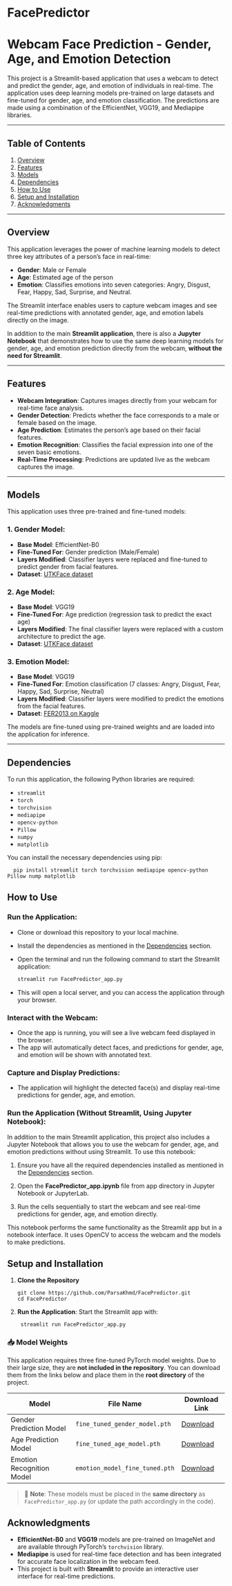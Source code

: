 ﻿# FacePredictor

# Webcam Face Prediction - Gender, Age, and Emotion Detection

This project is a Streamlit-based application that uses a webcam to detect and predict the gender, age, and emotion of individuals in real-time. The application uses deep learning models pre-trained on large datasets and fine-tuned for gender, age, and emotion classification. The predictions are made using a combination of the EfficientNet, VGG19, and Mediapipe libraries.

---

## Table of Contents

1. [Overview](#overview)
2. [Features](#features)
3. [Models](#models)
4. [Dependencies](#dependencies)
5. [How to Use](#how-to-use)
6. [Setup and Installation](#setup-and-installation)
7. [Acknowledgments](#acknowledgments)

---

## Overview

This application leverages the power of machine learning models to detect three key attributes of a person’s face in real-time:
- **Gender**: Male or Female
- **Age**: Estimated age of the person
- **Emotion**: Classifies emotions into seven categories: Angry, Disgust, Fear, Happy, Sad, Surprise, and Neutral.

The Streamlit interface enables users to capture webcam images and see real-time predictions with annotated gender, age, and emotion labels directly on the image.

In addition to the main **Streamlit application**, there is also a **Jupyter Notebook** that demonstrates how to use the same deep learning models for gender, age, and emotion prediction directly from the webcam, **without the need for Streamlit**.

---

## Features

- **Webcam Integration**: Captures images directly from your webcam for real-time face analysis.
- **Gender Detection**: Predicts whether the face corresponds to a male or female based on the image.
- **Age Prediction**: Estimates the person’s age based on their facial features.
- **Emotion Recognition**: Classifies the facial expression into one of the seven basic emotions.
- **Real-Time Processing**: Predictions are updated live as the webcam captures the image.

---

## Models

This application uses three pre-trained and fine-tuned models:

### 1. **Gender Model**:
- **Base Model**: EfficientNet-B0
- **Fine-Tuned For**: Gender prediction (Male/Female)
- **Layers Modified**: Classifier layers were replaced and fine-tuned to predict gender from facial features.
- **Dataset**: [UTKFace dataset](https://susanqq.github.io/UTKFace/)

### 2. **Age Model**:
- **Base Model**: VGG19
- **Fine-Tuned For**: Age prediction (regression task to predict the exact age)
- **Layers Modified**: The final classifier layers were replaced with a custom architecture to predict the age.
- **Dataset**: [UTKFace dataset](https://susanqq.github.io/UTKFace/)

### 3. **Emotion Model**:
- **Base Model**: VGG19
- **Fine-Tuned For**: Emotion classification (7 classes: Angry, Disgust, Fear, Happy, Sad, Surprise, Neutral)
- **Layers Modified**: Classifier layers were modified to predict the emotions from the facial features.
- **Dataset**: [FER2013 on Kaggle](https://www.kaggle.com/datasets/msambare/fer2013)

The models are fine-tuned using pre-trained weights and are loaded into the application for inference.

---

## Dependencies

To run this application, the following Python libraries are required:

- `streamlit`
- `torch`
- `torchvision`
- `mediapipe`
- `opencv-python`
- `Pillow`
- `numpy`
- `matplotlib`

You can install the necessary dependencies using pip:

    
      pip install streamlit torch torchvision mediapipe opencv-python Pillow nump matplotlib
      
## How to Use

### Run the Application:
- Clone or download this repository to your local machine.
- Install the dependencies as mentioned in the [Dependencies](#dependencies) section.
- Open the terminal and run the following command to start the Streamlit application:
  
  ```bash
  streamlit run FacePredictor_app.py
  
- This will open a local server, and you can access the application through your browser.

### Interact with the Webcam:
- Once the app is running, you will see a live webcam feed displayed in the browser.
- The app will automatically detect faces, and predictions for gender, age, and emotion will be shown with annotated text.

### Capture and Display Predictions:
- The application will highlight the detected face(s) and display real-time predictions for gender, age, and emotion.


### Run the Application (Without Streamlit, Using Jupyter Notebook):

In addition to the main Streamlit application, this project also includes a Jupyter Notebook that allows you to use the webcam for gender, age, and emotion predictions without using Streamlit. To use this notebook:

1.  Ensure you have all the required dependencies installed as mentioned in the [Dependencies](#dependencies) section.
    
2.  Open the **FacePredictor_app.ipynb** file from app directory in Jupyter Notebook or JupyterLab.
    
3.  Run the cells sequentially to start the webcam and see real-time predictions for gender, age, and emotion directly.
    

This notebook performs the same functionality as the Streamlit app but in a notebook interface. It uses OpenCV to access the webcam and the models to make predictions.

## Setup and Installation

1.  **Clone the Repository**
    
	    git clone https://github.com/ParsaKhmd/FacePredictor.git
		cd FacePredictor

2. **Run the Application**: Start the Streamlit app with:	
	
		streamlit run FacePredictor_app.py
		
### 📥 Model Weights

This application requires three fine-tuned PyTorch model weights. Due to their large size, they are **not included in the repository**. You can download them from the links below and place them in the **root directory** of the project.

| Model                    | File Name                      | Download Link |
|--------------------------|--------------------------------|----------------|
| Gender Prediction Model  | `fine_tuned_gender_model.pth`  | [Download](https://drive.google.com/drive/folders/12GnZIXySo3p3KtZfxs9XUkd-WLXI7fAh?usp=sharing)  |
| Age Prediction Model     | `fine_tuned_age_model.pth`     | [Download](https://drive.google.com/drive/folders/1z3bun3mhV9AAC0FsfDibIX0WnS2h3GIu?usp=sharing)  |
| Emotion Recognition Model| `emotion_model_fine_tuned.pth` | [Download](https://drive.google.com/drive/folders/1AcNPYxRBX-YTpB38tjNcYQ73xyn66jN6?usp=sharing)  |

> 🔔 **Note**: These models must be placed in the **same directory** as `FacePredictor_app.py` (or update the path accordingly in the code).
	
	
## Acknowledgments

- **EfficientNet-B0** and **VGG19** models are pre-trained on ImageNet and are 			available through PyTorch’s `torchvision` library.
- **Mediapipe** is used for real-time face detection and has been integrated for accurate face localization in the webcam feed.
- This project is built with **Streamlit** to provide an interactive user interface for real-time predictions.
